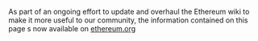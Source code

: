 As part of an ongoing effort to update and overhaul the Ethereum wiki to make it more useful to our community, the information contained on this page s now available on [ethereum.org](https://ethereum.org)
